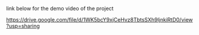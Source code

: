 link below for the demo video of the project

https://drive.google.com/file/d/1WK5bcY9xjCeHvz8TbtsSXh9ljnkiRtD0/view?usp=sharing
